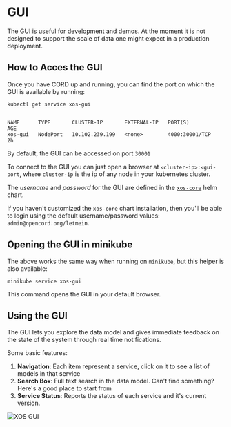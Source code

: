 # GUI

The GUI is useful for development and demos. At the moment it is not
designed to support the scale of data one might expect in a production
deployment.

## How to Acces the GUI

Once you have CORD up and running, you can find the port on which the
GUI is available by running:

```shell
kubectl get service xos-gui


NAME      TYPE       CLUSTER-IP       EXTERNAL-IP   PORT(S)          AGE
xos-gui   NodePort   10.102.239.199   <none>        4000:30001/TCP   2h
```

By default, the GUI can be accessed on port `30001`

To connect to the GUI you can just open a browser at `<cluster-ip>:<gui-port`,
where `cluster-ip` is the ip of any node in your kubernetes cluster.

The *username* and *password* for the GUI are defined in
the [`xos-core`](../charts/xos-core.md) helm chart.

If you haven't customized the `xos-core` chart installation, then you'll be able
to login using the default username/password values: `admin@opencord.org/letmein`.

## Opening the GUI in minikube

The above works the same way when running on `minikube`, but
this helper is also available:

```shell
minikube service xos-gui
```

This command opens the GUI in your default browser.

## Using the GUI

The GUI lets you explore the data model and gives immediate feedback on the state
of the system through real time notifications.

Some basic features:

1. **Navigation**: Each item represent a service, click on it to see a list of models in that service
2. **Search Box**: Full text search in the data model. Can't find something? Here's a good place to start from
3. **Service Status**: Reports the status of each service and it's current version.

![XOS GUI](../images/gui.png)
